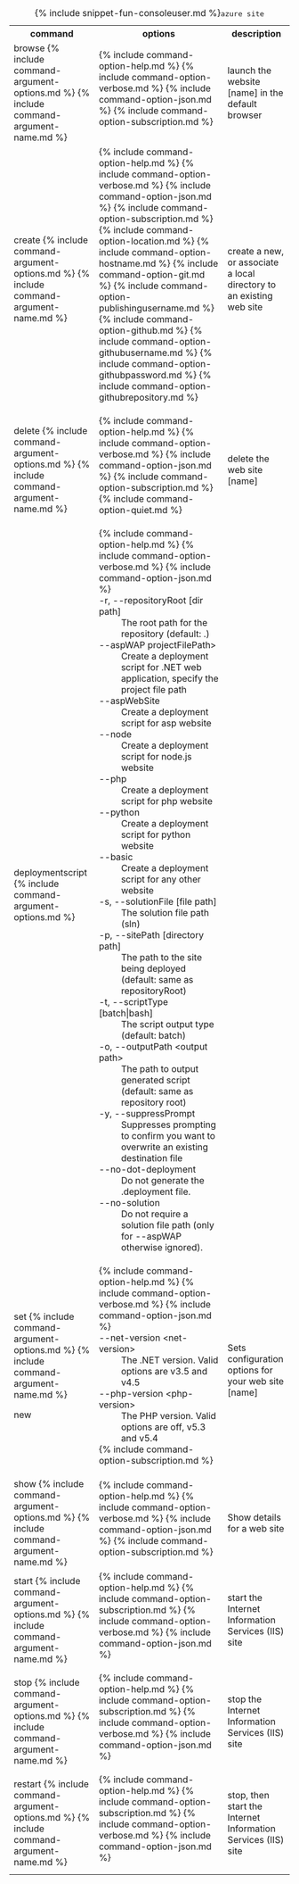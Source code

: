 <table class="table table-striped cli cmd">
	<caption>{% include snippet-fun-consoleuser.md %}<kbd>azure site</kbd></caption>
	<tr>
		<th class="w20">command</th>
		<th class="w60">options</th>
		<th>description</th>
	</tr>
	<tr>
		<td>browse {% include command-argument-options.md %} {% include command-argument-name.md %}</td>
		<td>
			<dl class="dl-horizontal">
				{% include command-option-help.md %}
				{% include command-option-verbose.md %}
				{% include command-option-json.md %}
				{% include command-option-subscription.md %}
			</dl>
		</td>
		<td>launch the website [name] in the default browser</td>
	</tr>
	<tr>
		<td>create {% include command-argument-options.md %} {% include command-argument-name.md %}</td>
		<td>
			<dl class="dl-horizontal">
				{% include command-option-help.md %}
				{% include command-option-verbose.md %}
				{% include command-option-json.md %}
				{% include command-option-subscription.md %}
				{% include command-option-location.md %}
				{% include command-option-hostname.md %}
				{% include command-option-git.md %}
				{% include command-option-publishingusername.md %}			
				{% include command-option-github.md %}
				{% include command-option-githubusername.md %}
				{% include command-option-githubpassword.md %}
				{% include command-option-githubrepository.md %}
			</dl>
		</td>
		<td>create a new, or associate a local directory to an existing web site</td>
	</tr>
	<tr>
		<td>delete {% include command-argument-options.md %} {% include command-argument-name.md %}</td>
		<td>
			<dl class="dl-horizontal">
				{% include command-option-help.md %}
				{% include command-option-verbose.md %}
				{% include command-option-json.md %}
				{% include command-option-subscription.md %}
				{% include command-option-quiet.md %}
			</dl>
		</td>
		<td>delete the web site [name]</td>
	</tr>
	<tr>
		<td>deploymentscript {% include command-argument-options.md %}</td>
		<td>
			<dl class="dl-horizontal">
				{% include command-option-help.md %}
				{% include command-option-verbose.md %}
				{% include command-option-json.md %}
				<dt>-r, --repositoryRoot [dir path]</dt><dd>The root path for the repository (default: .)</dd>
				<dt>--aspWAP projectFilePath></dt><dd>Create a deployment script for .NET web application, specify the project file path</dd>
				<dt>--aspWebSite</dt><dd>Create a deployment script for asp website</dd>
				<dt>--node</dt><dd>Create a deployment script for node.js website</dd>
				<dt>--php</dt><dd>Create a deployment script for php website</dd>
				<dt>--python</dt><dd>Create a deployment script for python website</dd>
				<dt>--basic</dt><dd>Create a deployment script for any other website</dd>
				<dt>-s, --solutionFile [file path]</dt><dd>The solution file path (sln)</dd>
				<dt>-p, --sitePath [directory path]</dt><dd>The path to the site being deployed (default: same as repositoryRoot)</dd>
				<dt>-t, --scriptType [batch|bash]</dt><dd>The script output type (default: batch)</dd>
				<dt>-o, --outputPath &lt;output path&gt;</dt><dd>The path to output generated script (default: same as repository root)</dd>
				<dt>-y, --suppressPrompt</dt><dd>Suppresses prompting to confirm you want to overwrite an existing destination file</dd>
				<dt>--no-dot-deployment</dt><dd>Do not generate the .deployment file.</dd>
				<dt>--no-solution</dt><dd>Do not require a solution file path (only for --aspWAP otherwise ignored).</dd>
			</dl>
		</td>
		<td></td>
	</tr>
	<tr>
		<td>set {% include command-argument-options.md %} {% include command-argument-name.md %}<p><span class="label label-warning">new</span></p></td>
		<td>
			<dl class="dl-horizontal">
				{% include command-option-help.md %}
				{% include command-option-verbose.md %}
				{% include command-option-json.md %}
				<dt>--net-version &lt;net-version&gt;</dt><dd>The .NET version. Valid options are v3.5 and v4.5</dd>
				<dt>--php-version &lt;php-version&gt;</dt><dd>The PHP version. Valid options are off, v5.3 and v5.4</dd>
				{% include command-option-subscription.md %}
			</dl>
		</td>
		<td>Sets configuration options for your web site [name]</td>
	</tr>
	<tr>
		<td>show {% include command-argument-options.md %} {% include command-argument-name.md %}</td>
		<td>
			<dl class="dl-horizontal">
				{% include command-option-help.md %}
				{% include command-option-verbose.md %}
				{% include command-option-json.md %}
				{% include command-option-subscription.md %}
			</dl>
		</td>
		<td>Show details for a web site</td>
	</tr>
	<tr>
		<td>start {% include command-argument-options.md %} {% include command-argument-name.md %}</td>
		<td>
			<dl class="dl-horizontal">
				{% include command-option-help.md %}
				{% include command-option-subscription.md %}
				{% include command-option-verbose.md %}
				{% include command-option-json.md %}
			</dl>
		</td>
		<td>start the Internet Information Services (IIS) site</td>
	</tr>
	<tr>
		<td>stop {% include command-argument-options.md %} {% include command-argument-name.md %}</td>
		<td>
			<dl class="dl-horizontal">
				{% include command-option-help.md %}
				{% include command-option-subscription.md %}
				{% include command-option-verbose.md %}
				{% include command-option-json.md %}
			</dl>
		</td>
		<td>stop the Internet Information Services (IIS) site</td>
	</tr>
	<tr>
		<td>restart {% include command-argument-options.md %} {% include command-argument-name.md %}</td>
		<td>
			<dl class="dl-horizontal">
				{% include command-option-help.md %}
				{% include command-option-subscription.md %}
				{% include command-option-verbose.md %}
				{% include command-option-json.md %}
			</dl>
		</td>
		<td>stop, then start the Internet Information Services (IIS) site</td>
	</tr>
</table>